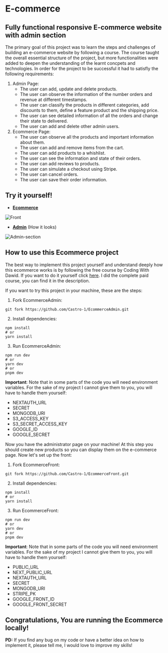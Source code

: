 # E-commerce

## Fully functional responsive E-commerce website with admin section

The primary goal of this project was to learn the steps and challenges of building an e-commerce website by following a course. The course taught the overall essential structure of the project, but more functionalities were added to deepen the understanding of the learnt concpets and technologies. In order for the project to be successful it had to satisfly the following requirements:

1. Admin Page:
   * The user can add, update and delete products.
   * The user can observe the information of the number orders and revenue at different timestamps.
   * The user can classify the products in different categories, add discounts to them, define a feature product and the shipping price.
   * The user can see detailed information of all the orders and change their state to delivered.
   * The user can add and delete other admin users.
2. Ecommerce Page:
   * The user can observe all the products and important information about them.
   * The user can add and remove items from the cart.
   * The user can add products to a whishlist.
   * The user can see the information and state of their orders.
   * The user can add reviews to products.
   * The user can simulate a checkout using Stripe.
   * The user can cancel orders.
   * The user can save their order information.

## Try it yourself!

* [**Ecommerce**](https://ecommerce-front-jecg.vercel.app/)

![Front](https://github.com/Castro-1/EcommerceFront/assets/82610906/0da8bb21-1c5f-48aa-bed0-efd139e511c3)

* [**Admin**](https://www.canva.com/design/DAF2rwSDba4/do-Y6xN9TY1HozxH7ajR5g/edit?utm_content=DAF2rwSDba4&utm_campaign=designshare&utm_medium=link2&utm_source=sharebutton) (How it looks)

![Admin-section](https://github.com/Castro-1/EcommerceFront/assets/82610906/c479b626-bd6c-4bda-b069-57a07d0ea686)


## How to use this Ecommerce project

The best way to implement this project yourself and understand deeply how this ecommerce works is by following the free course by Coding With Dawid. If you want to do it yourself click [here](https://www.youtube.com/watch?v=hlh1zR2Wjvs&list=LL&index=22&t=17s). I did the complete paid course, you can find it in the description.

If you want to try this project in your machine, these are the steps:

1. Fork EcommerceAdmin:
```
git fork https://github.com/Castro-1/EcommerceAdmin.git
```

2. Install dependencies:
```
npm install
# or
yarn install
```

3. Run EcommerceAdmin:
```
npm run dev
# or
yarn dev
# or
pnpm dev
```

**Important**: Note that in some parts of the code you will need environment variables. For the sake of my project I cannot give them to you, you will have to handle them yourself:
* NEXTAUTH_URL
* SECRET
* MONGODB_URI
* S3_ACCESS_KEY
* S3_SECRET_ACCESS_KEY
* GOOGLE_ID
* GOOGLE_SECRET

Now you have the administrator page on your machine! At this step you should create new products so you can display them on the e-commerce page. Now let's set up the front:

1. Fork EcommerceFront:
```
git fork https://github.com/Castro-1/EcommerceFront.git
```

2. Install dependencies:
```
npm install
# or
yarn install
```

3. Run EcommerceFront:
```
npm run dev
# or
yarn dev
# or
pnpm dev
```

**Important**: Note that in some parts of the code you will need environment variables. For the sake of my project I cannot give them to you, you will have to handle them yourself:
* PUBLIC_URL
* NEXT_PUBLIC_URL
* NEXTAUTH_URL
* SECRET
* MONGODB_URI
* STRIPE_PK
* GOOGLE_FRONT_ID
* GOOGLE_FRONT_SECRET


## Congratulations, You are running the Ecommerce locally!

**PD:** If you find any bug on my code or have a better idea on how to implement it, please tell me, I would love to improve my skills!
